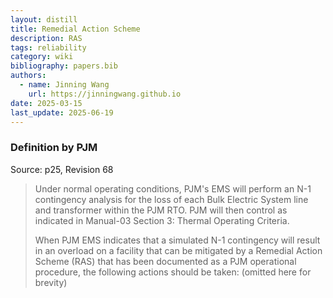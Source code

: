 ```yaml
---
layout: distill
title: Remedial Action Scheme
description: RAS
tags: reliability
category: wiki
bibliography: papers.bib
authors:
  - name: Jinning Wang
    url: https://jinningwang.github.io
date: 2025-03-15
last_update: 2025-06-19
---
```


### Definition by PJM

Source: <d-cite key="pjm2025m3"></d-cite> p25, Revision 68

> Under normal operating conditions, PJM's EMS will perform an N-1 contingency analysis for the loss of each Bulk Electric System line and transformer within the PJM RTO. PJM will then control as indicated in Manual-03 Section 3: Thermal Operating Criteria.
>
> When PJM EMS indicates that a simulated N-1 contingency will result in an overload on a facility that can be mitigated by a Remedial Action Scheme (RAS) that has been documented as a PJM operational procedure, the following actions should be taken: (omitted here for brevity)
